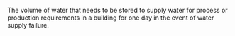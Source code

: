 ﻿The volume of water that needs to be stored to supply water for process or production requirements in a building for one day in the event of water supply failure.
